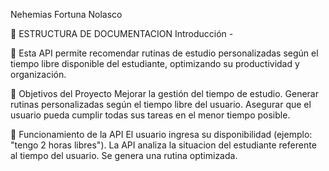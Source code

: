 Nehemias Fortuna Nolasco

📂 ESTRUCTURA DE DOCUMENTACION
 Introducción -

📌 Esta API permite recomendar rutinas de estudio personalizadas según el tiempo libre disponible del
estudiante, optimizando su productividad y organización.

📖 Objetivos del Proyecto
Mejorar la gestión del tiempo de estudio.
Generar rutinas personalizadas según el tiempo libre del usuario.
Asegurar que el usuario pueda cumplir todas sus tareas en el menor tiempo posible.

📌 Funcionamiento de la API
El usuario ingresa su disponibilidad (ejemplo: "tengo 2 horas libres").
La API analiza la situacion del estudiante referente al tiempo del usuario.
Se genera una rutina optimizada.



